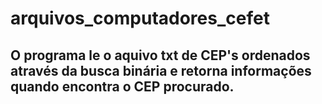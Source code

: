 # arquivos_computadores_cefet

## O programa le o aquivo txt de CEP's ordenados através da busca binária e retorna informações quando encontra o CEP procurado.